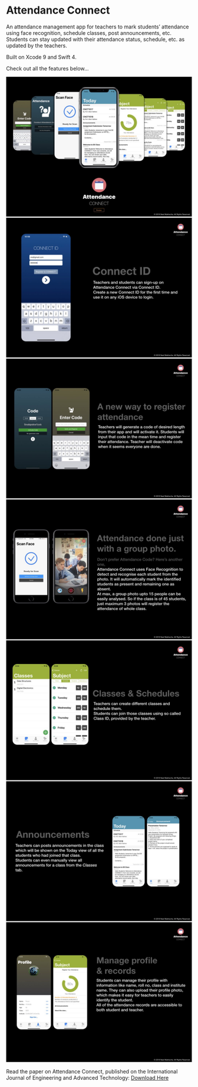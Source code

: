 # Attendance Connect
An attendance management app for teachers to mark students’ attendance using face recognition, schedule classes, post announcements, etc. Students can stay updated with their attendance status, schedule, etc. as updated by the teachers.

Built on Xcode 9 and Swift 4.

Check out all the features below...

![Attendance Connect - Title](https://raw.githubusercontent.com/neel-makhecha/AttendanceConnect/master/Readme_Images/1.jpg)
![Connect ID](https://raw.githubusercontent.com/neel-makhecha/AttendanceConnect/master/Readme_Images/2.jpg)
![A new way to register attendance](https://raw.githubusercontent.com/neel-makhecha/AttendanceConnect/master/Readme_Images/3.jpg)
![Attendance done, just with a group photo.](https://raw.githubusercontent.com/neel-makhecha/AttendanceConnect/master/Readme_Images/4.jpg)
![Classes & Schedules](https://raw.githubusercontent.com/neel-makhecha/AttendanceConnect/master/Readme_Images/5.jpg)
![Announcements](https://raw.githubusercontent.com/neel-makhecha/AttendanceConnect/master/Readme_Images/6.jpg)
![Managing Profiles & Records](https://raw.githubusercontent.com/neel-makhecha/AttendanceConnect/master/Readme_Images/7.jpg)

Read the paper on Attendance Connect, published on the International Journal of Engineering and Advanced Technology: [Download Here](https://www.ijeat.org/wp-content/uploads/papers/v9i3/C4747029320.pdf)
